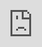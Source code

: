 <img width=100% src="https://capsule-render.vercel.app/api?type=venom&height=300&color=00FF00&section=header&reversal=false"/>
<img width=100% src="<iframe src="<div style="padding-top:100.000%;position:relative;"><iframe src="https://gifer.com/embed/5GpK" width="100%" height="100%" style='position:absolute;top:0;left:0;' frameBorder="0" allowFullScreen></iframe></div><p><a href="https://gifer.com">através de GIFER</a></p>"/>

## Main Skills:
![Python](https://img.shields.io/badge/Python-3776AB?style=for-the-badge&logo=python&logoColor=white)&nbsp; ![SQL](https://img.shields.io/badge/-SQL-0D1117?style=for-the-badge&logo=sql&labelColor=0D1117)&nbsp; ![Lua](https://img.shields.io/badge/Lua-2C2D72?style=for-the-badge&logo=lua&logoColor=white)
